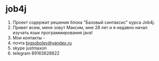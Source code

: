 # job4j

1. Проект содержит решения блока "Базовый синтаксис" курса Job4j.
2. Привет всем, меня зовут Максим, мне 28 лет и я недавно начал изучать язык программирования java!
3. Мои контакты -
4. почта bigsobolev@yandex.ru
5. skype justmaxon
6. telegram 89163628822

